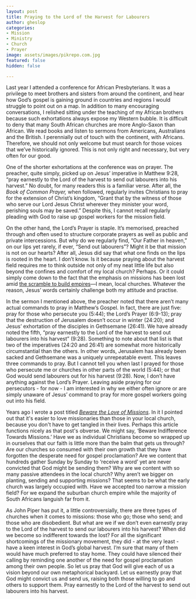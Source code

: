 ```yaml
---
layout: post
title: Praying to the Lord of the Harvest for Labourers
author: gheslop
categories:
- Mission
- Ministry
- Church
- Prayer
image: assets/images/pikrepo.com.jpg
featured: false
hidden: false

---
```

Last year I attended a conference for African Presbyterians. It was a privilege to meet brothers and sisters from around the continent, and hear how God’s gospel is gaining ground in countries and regions I would struggle to point out on a map. In addition to many encouraging conversations, I relished sitting under the teaching of my African brothers because such exhortations always expose my Western bubble. It is difficult to deny that many South African churches are more Anglo-Saxon than African. We read books and listen to sermons from Americans, Australians and the British. I perennially out of touch with the continent, with Africans. Therefore, we should not only welcome but must search for those voices that we’ve historically ignored. This is not only right and necessary, but very often for our good.

One of the shorter exhortations at the conference was on prayer. The preacher, quite simply, picked up on Jesus’ imperative in Matthew 9:28, “pray earnestly to the Lord of the harvest to send out labourers into his harvest.” No doubt, for many readers this is a familiar verse. After all, the _Book of Common_ _Prayer,_ when followed, regularly invites Christians to pray for the extension of Christ’s kingdom, “Grant that by the witness of those who serve our Lord Jesus Christ wherever they minister your word, perishing souls may be saved.” Despite this, I cannot recall regularly pleading with God to raise up gospel workers for the mission field.

On the other hand, the Lord’s Prayer is staple. It’s memorised, preached through and often used to structure corporate prayers as well as public and private intercessions. But why do we regularly find, “Our Father in heaven,” on our lips yet rarely, if ever, “Send out labourers”? Might it be that mission is not on our hearts? After all, Jesus did say that what one finds on the lips is rooted in the heart. I don’t know. Is it because praying about the harvest field requires me to think outside not only of my neat little life but also beyond the confines and comfort of my local church? Perhaps. Or it could simply come down to the fact that the emphasis on missions has been lost amid [the scramble to build empires](https://rekindle.co.za/content/pastor-why-do-you-want-a-big-church/ "Wanting a big church")—I mean, local churches. Whatever the reason, Jesus’ words certainly challenge both my attitude and practise.

In the sermon I mentioned above, the preacher noted that there aren’t many actual commands to pray in Matthew’s Gospel. In fact, there are just five: pray for those who persecute you (5:44); the Lord’s Prayer (6:9-13); pray that the destruction of Jerusalem doesn’t occur in winter (24:20); and Jesus’ exhortation of the disciples in Gethsemane (26:41). We have already noted the fifth, “pray earnestly to the Lord of the harvest to send out labourers into his harvest” (9:28). Something to note about that list is that two of the imperatives (24:20 and 26:41) are somewhat more historically circumstantial than the others. In other words, Jerusalem has already been sacked and Gethsemane was a uniquely unrepeatable event. This leaves three commands to pray. But I cannot tell you when last I prayed for those who persecute me or churches in other parts of the world (5:44); or that God would send labourers out for his harvest (9:28). Now, I don’t have anything against the Lord’s Prayer. Leaving aside praying for our persecutors - for now - I am interested in why we either often ignore or are simply unaware of Jesus’ command to pray for more gospel workers going out into his field.

Years ago I wrote a post titled [_Beware the Love of Missions_](https://rekindle.co.za/content/beware-the-love-of-missions/ "Beware the love of missions"). In it I pointed out that it's easier to love missionaries than those in your local church, because you don't have to get tangled in their lives. Perhaps this article functions nicely as that post's obverse. We might say, ‘Beware Indifference Towards Missions.’ Have we as individual Christians become so wrapped up in ourselves that our faith is little more than the balm that gets us through? Are our churches so consumed with their own growth that they have forgotten the desperate need for gospel proclamation? Are we content that hundreds gather Sunday by Sunday to ‘receive a word’ yet are never convicted that God might be sending them? Why are we content with so many passive attendees in the local church? Why aren’t we bigger on planting, sending and supporting missions? That seems to be what the early church was largely occupied with. Have we accepted too narrow a mission field? For we expand the suburban church empire while the majority of South Africans languish far from it.

As John Piper has put it, a little controversially, there are three types of churches when it comes to missions: those who go; those who send; and those who are disobedient. But what are we if we don’t even earnestly pray to the Lord of the harvest to send our labourers into his harvest? When did we become so indifferent towards the lost? For all the significant shortcomings of the missionary movement, they did - at the very least - have a keen interest in God’s global harvest. I’m sure that many of them would have much preferred to stay home. They could have silenced their calling by reminding one another of the need for gospel proclamation among their own people. So let us pray that God will give each of us a vision beyond our own metaphorical backyard. Let us earnestly pray that God might convict us and send us, raising both those willing to go and others to support them. Pray earnestly to the Lord of the harvest to send out labourers into his harvest.